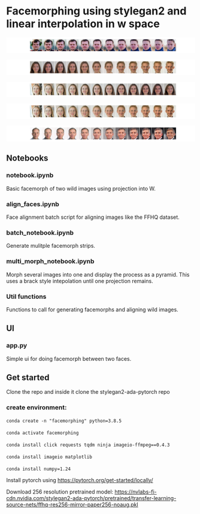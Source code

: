 # Facemorphing using stylegan2 and linear interpolation in w space

![Example 1](output/morphing0.png)

![Example 2](output/morphing1.png)

![Example 3](output/morphing2.png)

![Example 4](output/morphing3.png)

![Example 4](output/morphing4.png)

## Notebooks

### notebook.ipynb

Basic facemorph of two wild images using projection into W.

### align_faces.ipynb

Face alignment batch script for aligning images like the FFHQ dataset.

### batch_notebook.ipynb

Generate mulitple facemorph strips.

### multi_morph_notebook.ipynb

Morph several images into one and display the process as a pyramid. This uses a brack style intepolation until one projection remains.

### Util functions

Functions to call for generating facemorphs and aligning wild images.

## UI

### app.py

Simple ui for doing facemorph between two faces.

## Get started

Clone the repo and inside it clone the stylegan2-ada-pytorch repo

### create environment:

    conda create -n "facemorphing" python=3.8.5

    conda activate facemorphing

    conda install click requests tqdm ninja imageio-ffmpeg==0.4.3

    conda install imageio matplotlib

    conda install numpy=1.24

Install pytorch using https://pytorch.org/get-started/locally/

Download 256 resolution pretrained model:
https://nvlabs-fi-cdn.nvidia.com/stylegan2-ada-pytorch/pretrained/transfer-learning-source-nets/ffhq-res256-mirror-paper256-noaug.pkl
